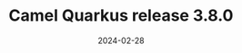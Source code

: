 ---
url: "/releases/q-3.8.0/"
date: 2024-02-28
eol: 2025-02-12
type: release-note
version: 3.8.0
title: "Camel Quarkus release 3.8.0"
preview: ""
changelog: ""
category: "camel-quarkus"
milestone: 54
jdk: [17, 21]
---